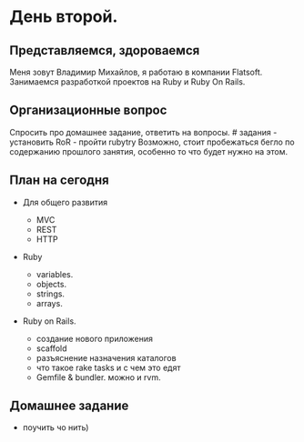 # День второй.

## Представляемся, здороваемся

Меня зовут Владимир Михайлов, я работаю в компании Flatsoft.
Занимаемся разработкой проектов на Ruby и Ruby On Rails.

## Организационные вопрос
  Спросить про домашнее задание, ответить на вопросы.
    # задания
      - установить RoR
      - пройти rubytry
  Возможно, стоит пробежаться бегло по содержанию прошлого занятия, 
  особенно то что будет нужно на этом.

## План на сегодня
* Для общего развития
  * MVC
  * REST
  * HTTP

* Ruby
  * variables. 
  * objects. 
  * strings.
  * arrays.

* Ruby on Rails.
  * создание нового приложения
  * scaffold 
  * разъяснение назначения каталогов
  * что такое rake tasks и с чем это едят
  * Gemfile & bundler. можно и rvm.

## Домашнее задание

* поучить чо нить)
